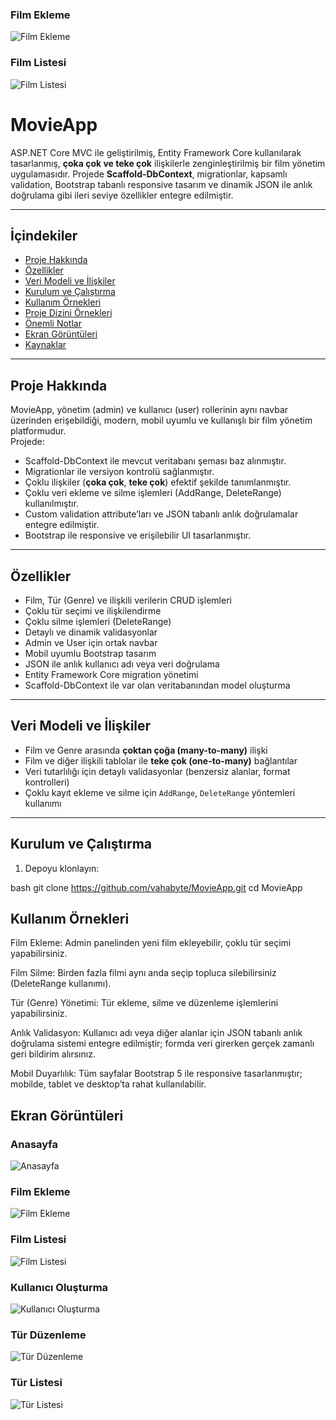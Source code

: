 
### Film Ekleme
![Film Ekleme](./Screenshots/filmekleme.png)

### Film Listesi
![Film Listesi](./Screenshots/filmlistesi.png)

# MovieApp

ASP.NET Core MVC ile geliştirilmiş, Entity Framework Core kullanılarak tasarlanmış, **çoka çok ve teke çok** ilişkilerle zenginleştirilmiş bir film yönetim uygulamasıdır. Projede **Scaffold-DbContext**, migrationlar, kapsamlı validation, Bootstrap tabanlı responsive tasarım ve dinamik JSON ile anlık doğrulama gibi ileri seviye özellikler entegre edilmiştir.

---

## İçindekiler

- [Proje Hakkında](#proje-hakkında)
- [Özellikler](#özellikler)
- [Veri Modeli ve İlişkiler](#veri-modeli-ve-iliskiler)
- [Kurulum ve Çalıştırma](#kurulum-ve-calistirma)
- [Kullanım Örnekleri](#kullanım-örnekleri)
- [Proje Dizini Örnekleri](#proje-dizini-ornekleri)
- [Önemli Notlar](#onemli-notlar)
- [Ekran Görüntüleri](#ekran-goruntuleri)
- [Kaynaklar](#kaynaklar)

---

## Proje Hakkında

MovieApp, yönetim (admin) ve kullanıcı (user) rollerinin aynı navbar üzerinden erişebildiği, modern, mobil uyumlu ve kullanışlı bir film yönetim platformudur.  
Projede:

- Scaffold-DbContext ile mevcut veritabanı şeması baz alınmıştır.
- Migrationlar ile versiyon kontrolü sağlanmıştır.
- Çoklu ilişkiler (**çoka çok**, **teke çok**) efektif şekilde tanımlanmıştır.
- Çoklu veri ekleme ve silme işlemleri (AddRange, DeleteRange) kullanılmıştır.
- Custom validation attribute’ları ve JSON tabanlı anlık doğrulamalar entegre edilmiştir.
- Bootstrap ile responsive ve erişilebilir UI tasarlanmıştır.

---

## Özellikler

- Film, Tür (Genre) ve ilişkili verilerin CRUD işlemleri  
- Çoklu tür seçimi ve ilişkilendirme  
- Çoklu silme işlemleri (DeleteRange)  
- Detaylı ve dinamik validasyonlar  
- Admin ve User için ortak navbar  
- Mobil uyumlu Bootstrap tasarım  
- JSON ile anlık kullanıcı adı veya veri doğrulama  
- Entity Framework Core migration yönetimi  
- Scaffold-DbContext ile var olan veritabanından model oluşturma  

---

## Veri Modeli ve İlişkiler

- Film ve Genre arasında **çoktan çoğa (many-to-many)** ilişki  
- Film ve diğer ilişkili tablolar ile **teke çok (one-to-many)** bağlantılar  
- Veri tutarlılığı için detaylı validasyonlar (benzersiz alanlar, format kontrolleri)  
- Çoklu kayıt ekleme ve silme için `AddRange`, `DeleteRange` yöntemleri kullanımı  

---

## Kurulum ve Çalıştırma

1. Depoyu klonlayın:

bash
git clone https://github.com/vahabyte/MovieApp.git
cd MovieApp

## Kullanım Örnekleri
Film Ekleme: Admin panelinden yeni film ekleyebilir, çoklu tür seçimi yapabilirsiniz.

Film Silme: Birden fazla filmi aynı anda seçip topluca silebilirsiniz (DeleteRange kullanımı).

Tür (Genre) Yönetimi: Tür ekleme, silme ve düzenleme işlemlerini yapabilirsiniz.

Anlık Validasyon: Kullanıcı adı veya diğer alanlar için JSON tabanlı anlık doğrulama sistemi entegre edilmiştir; formda veri girerken gerçek zamanlı geri bildirim alırsınız.

Mobil Duyarlılık: Tüm sayfalar Bootstrap 5 ile responsive tasarlanmıştır; mobilde, tablet ve desktop’ta rahat kullanılabilir.

## Ekran Görüntüleri

### Anasayfa
![Anasayfa](./Screenshots/anasayfa.png)

### Film Ekleme
![Film Ekleme](./Screenshots/filmekleme.png)

### Film Listesi
![Film Listesi](./Screenshots/filmlistesi.png)

### Kullanıcı Oluşturma
![Kullanıcı Oluşturma](./Screenshots/kullaniciolusturma.png)

### Tür Düzenleme
![Tür Düzenleme](./Screenshots/turduzenleme.png)

### Tür Listesi
![Tür Listesi](./Screenshots/turlistesi.png)